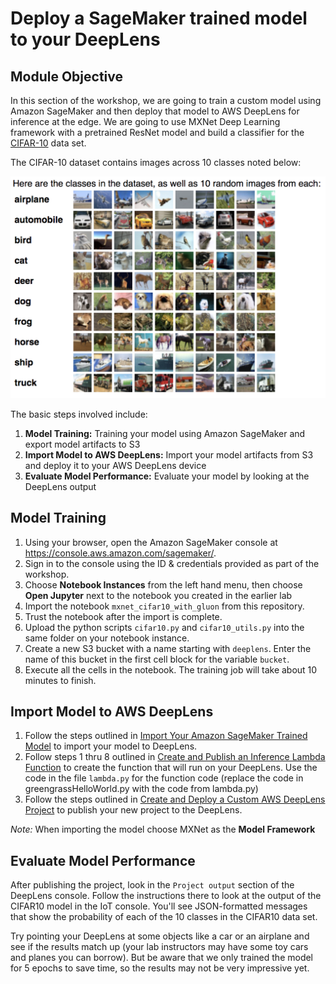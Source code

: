 # Deploy a SageMaker trained model to your DeepLens

## Module Objective
In this section of the workshop, we are going to train a custom model using Amazon SageMaker and then deploy that model to
AWS DeepLens for inference at the edge.  We are going to use MXNet Deep Learning framework with a pretrained ResNet model
and build a classifier for the [CIFAR-10](https://www.cs.toronto.edu/~kriz/cifar.html) data set.  

The CIFAR-10 dataset contains images across 10 classes noted below:

![](images/CIFAR.png)

The basic steps involved include: 

1. **Model Training:** Training your model using Amazon SageMaker and export model artifacts to S3
2. **Import Model to AWS DeepLens:** Import your model artifacts from S3 and deploy it to your AWS DeepLens device
3. **Evaluate Model Performance:** Evaluate your model by looking at the DeepLens output

## Model Training

1. Using your browser, open the Amazon SageMaker console at https://console.aws.amazon.com/sagemaker/.
2. Sign in to the console using the ID & credentials provided as part of the workshop.
3. Choose **Notebook Instances** from the left hand menu, then choose **Open Jupyter** next to the notebook you created in the earlier lab
4. Import the notebook `mxnet_cifar10_with_gluon` from this repository.  
5. Trust the notebook after the import is complete.
6. Upload the python scripts `cifar10.py` and `cifar10_utils.py` into the same folder on your notebook instance.
7. Create a new S3 bucket with a name starting with `deeplens`.  Enter the name of this bucket in the first cell block for the variable `bucket`.
8. Execute all the cells in the notebook.  The training job will take about 10 minutes to finish.

## Import Model to AWS DeepLens

 1. Follow the steps outlined in [Import Your Amazon SageMaker Trained Model](https://docs.aws.amazon.com/deeplens/latest/dg/deeplens-import-from-sagemaker.html) to import your model to DeepLens.
 2. Follow steps 1 thru 8 outlined in [Create and Publish an Inference Lambda Function](https://docs.aws.amazon.com/deeplens/latest/dg/deeplens-inference-lambda-create.html) to create the function that will run on your DeepLens.  Use the code in the file `lambda.py` for the function code (replace the code in greengrassHelloWorld.py with the code from lambda.py)
 3. Follow the steps outlined in [Create and Deploy a Custom AWS DeepLens Project](https://docs.aws.amazon.com/deeplens/latest/dg/deeplens-create-custom-project.html) to publish your new project to the DeepLens.
 
 *Note:* When importing the model choose MXNet as the **Model Framework**

## Evaluate Model Performance

After publishing the project, look in the `Project output` section of the DeepLens console.  Follow the instructions there to look at the output of the CIFAR10 model in the IoT console.  You'll see JSON-formatted messages that show the probability of each of the 10 classes in the CIFAR10 data set.  

Try pointing your DeepLens at some objects like a car or an airplane and see if the results match up (your lab instructors may have some toy cars and planes you can borrow).  But be aware that we only trained the model for 5 epochs to save time, so the results may not be very impressive yet.
